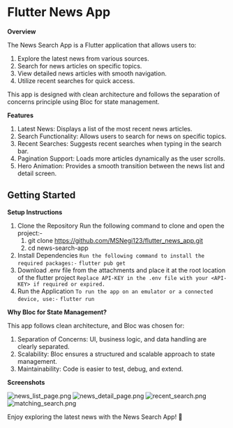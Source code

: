 # Flutter News App

**Overview**

The News Search App is a Flutter application that allows users to:
1. Explore the latest news from various sources.
2. Search for news articles on specific topics.
3. View detailed news articles with smooth navigation.
4. Utilize recent searches for quick access.

This app is designed with clean architecture and follows the separation of concerns principle using Bloc for state management.


**Features**

1) Latest News: Displays a list of the most recent news articles.
2) Search Functionality: Allows users to search for news on specific topics.
3) Recent Searches: Suggests recent searches when typing in the search bar.
4) Pagination Support: Loads more articles dynamically as the user scrolls.
5) Hero Animation: Provides a smooth transition between the news list and detail screen.


## Getting Started

**Setup Instructions**

1. Clone the Repository
   Run the following command to clone and open the project:-
   1) git clone https://github.com/MSNegi123/flutter_news_app.git
   2) cd news-search-app
2. Install Dependencies
   `Run the following command to install the required packages:-`
   `flutter pub get`
3. Download .env file from the attachments and place it at the root location of the flutter project
   `Replace API-KEY in the .env file with your <API-KEY> if required or expired.`
4. Run the Application
   `To run the app on an emulator or a connected device, use:-`
   `flutter run`


**Why Bloc for State Management?**

This app follows clean architecture, and Bloc was chosen for:
1. Separation of Concerns: UI, business logic, and data handling are clearly separated.
2. Scalability: Bloc ensures a structured and scalable approach to state management.
3. Maintainability: Code is easier to test, debug, and extend.


**Screenshots**

![news_list_page.png](screenshots%2Fnews_list_page.png)
![news_detail_page.png](screenshots%2Fnews_detail_page.png)
![recent_search.png](screenshots%2Frecent_search.png)
![matching_search.png](screenshots%2Fmatching_search.png)

Enjoy exploring the latest news with the News Search App! 🚀